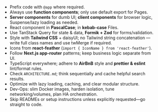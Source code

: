 - Prefix code with `@app` where required.
- Always use **function components**; only use default export for Pages.
- **Server components** for dumb UI; **client components** for browser logic, Suspense/lazy loading as needed.
- React component in **PascalCase**; in **kebab-case** Files.
- Use TanStack Query for state & data, **Formik + Zod** for forms/validation.
- Style with **Tailwind CSS** + daisyUI; no Tailwind string concatenation — write full class names and use twMerge if required.
- Icons from **react-feather** (`import { IconName } from 'react-feather'`).
- Follow **Next.js app-router** patterns; keep business logic separate from UI.
- TypeScript everywhere; adhere to **AirBnB** style and **prettier & eslint** lint/format rules.
- Check `ARCHITECTURE.md`; think sequentially and cache helpful search results.
- Optimize with lazy loading, caching, and clear modular structure.
- Dev-Ops: slim Docker images, harden isolation, tune networking/volumes, plan HA orchestration.
- Skip READMEs or setup instructions unless explicitly requested—go straight to code.
